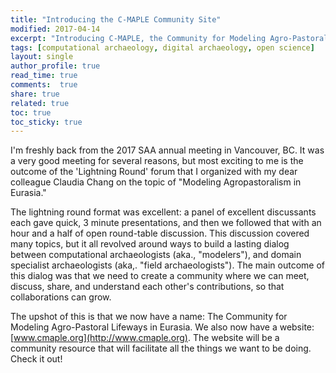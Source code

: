```yaml
---
title: "Introducing the C-MAPLE Community Site"
modified: 2017-04-14
excerpt: "Introducing C-MAPLE, the Community for Modeling Agro-Pastoral Lifeways in Eurasia."
tags: [computational archaeology, digital archaeology, open science]
layout: single
author_profile: true
read_time: true
comments:  true
share: true
related: true
toc: true
toc_sticky: true
---
```


I'm freshly back from the 2017 SAA annual meeting in Vancouver, BC. It was a very good meeting for several reasons, but most exciting to me is the outcome of the 'Lightning Round' forum that I organized with my dear colleague Claudia Chang on the topic of "Modeling Agropastoralism in Eurasia."

The lightning round format was excellent: a panel of excellent discussants each gave quick, 3 minute presentations, and then we followed that with an hour and a half of open round-table discussion. This discussion covered many topics, but it all revolved around ways to build a lasting dialog between computational archaeologists (aka., "modelers"), and domain specialist archaeologists (aka,. "field archaeologists"). The main outcome of this dialog was that we need to create a community where we can meet, discuss, share, and understand each other's contributions, so that collaborations can grow. 

The upshot of this is that we now have a name: The Community for Modeling Agro-Pastoral Lifeways in Eurasia. We also now have a website: [www.cmaple.org](http://www.cmaple.org). The website will be a community resource that will facilitate all the things we want to be doing. Check it out!




